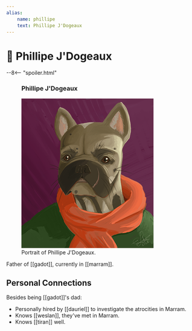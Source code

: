 ```yaml
---
alias:
    name: phillipe
    text: Phillipe J'Dogeaux
---
```

# 🔐 Phillipe J'Dogeaux

--8<-- "spoiler.html"

<figure class="infobox right">
  <h3>Phillipe J'Dogeaux</h3>
  <a href="/assets/images/phillipe-full.png">
    <img src="/assets/images/phillipe-tiny.png" />
  </a>
  <figcaption>
    Portrait of Phillipe J'Dogeaux.
  </figcaption>
</figure>

Father of [[gadot]], currently in [[marram]].

## Personal Connections

Besides being [[gadot]]'s dad:

- Personally hired by [[dauriel]] to investigate the atrocities in Marram.
- Knows [[weslan]], they've met in Marram.
- Knows [[tiran]] well.
